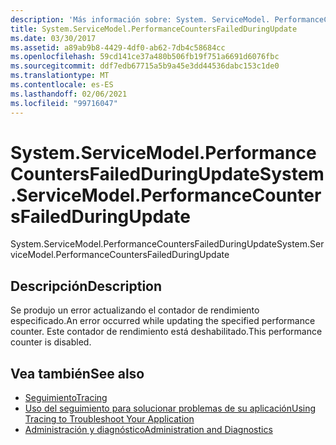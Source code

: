 ```yaml
---
description: 'Más información sobre: System. ServiceModel. PerformanceCountersFailedDuringUpdate'
title: System.ServiceModel.PerformanceCountersFailedDuringUpdate
ms.date: 03/30/2017
ms.assetid: a89ab9b8-4429-4df0-ab62-7db4c58684cc
ms.openlocfilehash: 59cd141ce37a480b506fb19f751a6691d6076fbc
ms.sourcegitcommit: ddf7edb67715a5b9a45e3dd44536dabc153c1de0
ms.translationtype: MT
ms.contentlocale: es-ES
ms.lasthandoff: 02/06/2021
ms.locfileid: "99716047"
---
```

# <a name="systemservicemodelperformancecountersfailedduringupdate"></a><span data-ttu-id="89fc8-103">System.ServiceModel.PerformanceCountersFailedDuringUpdate</span><span class="sxs-lookup"><span data-stu-id="89fc8-103">System.ServiceModel.PerformanceCountersFailedDuringUpdate</span></span>

<span data-ttu-id="89fc8-104">System.ServiceModel.PerformanceCountersFailedDuringUpdate</span><span class="sxs-lookup"><span data-stu-id="89fc8-104">System.ServiceModel.PerformanceCountersFailedDuringUpdate</span></span>  
  
## <a name="description"></a><span data-ttu-id="89fc8-105">Descripción</span><span class="sxs-lookup"><span data-stu-id="89fc8-105">Description</span></span>  

 <span data-ttu-id="89fc8-106">Se produjo un error actualizando el contador de rendimiento especificado.</span><span class="sxs-lookup"><span data-stu-id="89fc8-106">An error occurred while updating the specified performance counter.</span></span> <span data-ttu-id="89fc8-107">Este contador de rendimiento está deshabilitado.</span><span class="sxs-lookup"><span data-stu-id="89fc8-107">This performance counter is disabled.</span></span>  
  
## <a name="see-also"></a><span data-ttu-id="89fc8-108">Vea también</span><span class="sxs-lookup"><span data-stu-id="89fc8-108">See also</span></span>

- [<span data-ttu-id="89fc8-109">Seguimiento</span><span class="sxs-lookup"><span data-stu-id="89fc8-109">Tracing</span></span>](index.md)
- [<span data-ttu-id="89fc8-110">Uso del seguimiento para solucionar problemas de su aplicación</span><span class="sxs-lookup"><span data-stu-id="89fc8-110">Using Tracing to Troubleshoot Your Application</span></span>](using-tracing-to-troubleshoot-your-application.md)
- [<span data-ttu-id="89fc8-111">Administración y diagnóstico</span><span class="sxs-lookup"><span data-stu-id="89fc8-111">Administration and Diagnostics</span></span>](../index.md)
